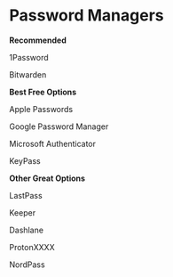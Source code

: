 # Password Managers

**Recommended**

1Password

Bitwarden

**Best Free Options**

Apple Passwords

Google Password Manager

Microsoft Authenticator

KeyPass

**Other Great Options**

LastPass

Keeper

Dashlane

ProtonXXXX

NordPass
